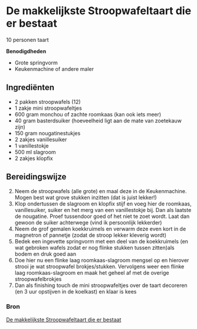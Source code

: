 # De makkelijkste Stroopwafeltaart die er bestaat

10 personen taart

**Benodigdheden**

- Grote springvorm
- Keukenmachine of andere maler

## Ingrediënten

- 2 pakken stroopwafels (12)
- 1 zakje mini stroopwafeltjes
- 600 gram monchou of zachte roomkaas (kan ook iets meer)
- 40 gram basterdsuiker (hoeveelheid ligt aan de mate van zoetekauw zijn)
- 150 gram nougatinestukjes
- 2 zakjes vanillesuiker
- 1 vanillestokje
- 500 ml slagroom
- 2 zakjes klopfix

## Bereidingswijze

2. Neem de stroopwafels (alle grote) en maal deze in de Keukenmachine. Mogen best wat grove stukken inzitten (dat is juist lekker!)
3. Klop ondertussen de slagroom en klopfix stijf en voeg hier de roomkaas, vanillesuiker, suiker en het merg van een vanillestokje bij. Dan als laatste de nougatine. Proef tussendoor goed of het niet te zoet wordt. Laat dan gewoon de suiker achterwege (vind ik persoonlijk lekkerder)
4. Neem de grof gemalen koekkruimels en verwarm deze even kort in de magnetron of pannetje (zodat de stroop lekker kleverig wordt)
5. Bedek een ingevette springvorm met een deel van de koekkruimels (en wat gebroken wafels zodat er nog flinke stukken tussen zitten)als bodem en druk goed aan
6. Doe hier nu een flinke laag roomkaas-slagroom mengsel op en hierover strooi je wat stroopwafel brokjes/stukken. Vervolgens weer een flinke laag roomkaas-slagroom en maak het geheel af met de overige stroopwafelbrokjes
7. Dan als finishing touch de mini stroopwafeltjes over de taart decoreren (en 3 uur opstijven in de koelkast) en klaar is kees

### Bron

[De makkelijkste Stroopwafeltaart die er bestaat](https://www.smulweb.nl/recepten/1400235/De-makkelijkste-stroopwafeltaart-die-er-bestaat-ben-de-le)